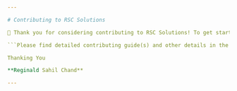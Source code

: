 ```yaml
---

# Contributing to RSC Solutions

🎉 Thank you for considering contributing to RSC Solutions! To get started, simply fork the repository, make your changes in the desired project folder, and then open a pull request when you're ready. I appreciate your contributions to my projects! 🚀

```Please find detailed contributing guide(s) and other details in the chosen project's folder.```

Thanking You

**Reginald Sahil Chand**

---
```

